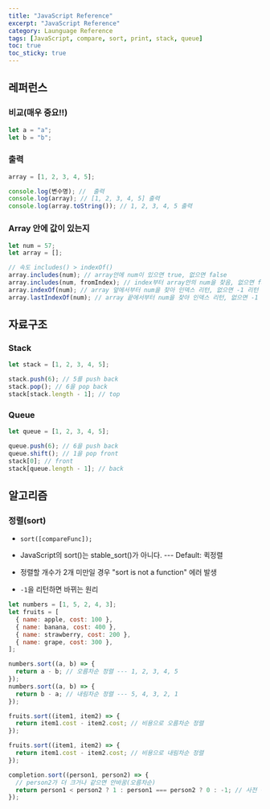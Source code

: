 ```yaml
---
title: "JavaScript Reference"
excerpt: "JavaScript Reference"
category: Launguage Reference
tags: [JavaScript, compare, sort, print, stack, queue]
toc: true
toc_sticky: true
---
```


## 레퍼런스

### 비교(매우 중요!!)

```js
let a = "a";
let b = "b";
```

### 출력

```js
array = [1, 2, 3, 4, 5];

console.log(변수명); //  출력
console.log(array); // [1, 2, 3, 4, 5] 출력
console.log(array.toString()); // 1, 2, 3, 4, 5 출력
```

### Array 안에 값이 있는지

```js
let num = 57;
let array = [];

// 속도 includes() > indexOf()
array.includes(num); // array안에 num이 있으면 true, 없으면 false
array.includes(num, fromIndex); // index부터 array안의 num을 찾음, 없으면 false
array.indexOf(num); // array 앞에서부터 num을 찾아 인덱스 리턴, 없으면 -1 리턴
array.lastIndexOf(num); // array 끝에서부터 num을 찾아 인덱스 리턴, 없으면 -1 리턴
```

## 자료구조

### Stack

```js
let stack = [1, 2, 3, 4, 5];

stack.push(6); // 5를 push back
stack.pop(); // 6을 pop back
stack[stack.length - 1]; // top
```

### Queue

```js
let queue = [1, 2, 3, 4, 5];

queue.push(6); // 6을 push back
queue.shift(); // 1을 pop front
stack[0]; // front
stack[queue.length - 1]; // back
```

## 알고리즘

### 정렬(sort)

- `sort([compareFunc]);`

- JavaScript의 sort()는 stable_sort()가 아니다. --- Default: 퀵정렬
- 정렬할 개수가 2개 미만일 경우 "sort is not a function" 에러 발생
- `-1`을 리턴하면 바뀌는 원리

```js
let numbers = [1, 5, 2, 4, 3];
let fruits = [
  { name: apple, cost: 100 },
  { name: banana, cost: 400 },
  { name: strawberry, cost: 200 },
  { name: grape, cost: 300 },
];

numbers.sort((a, b) => {
  return a - b; // 오름차순 정렬 --- 1, 2, 3, 4, 5
});
numbers.sort((a, b) => {
  return b - a; // 내림차순 정렬 --- 5, 4, 3, 2, 1
});

fruits.sort((item1, item2) => {
  return item1.cost - item2.cost; // 비용으로 오름차순 정렬
});

fruits.sort((item1, item2) => {
  return item1.cost - item2.cost; // 비용으로 내림차순 정렬
});

completion.sort((person1, person2) => {
  // person2가 더 크거나 같으면 안바꿈(오름차순)
  return person1 < person2 ? 1 : person1 === person2 ? 0 : -1; // 사전 정렬
});
```
